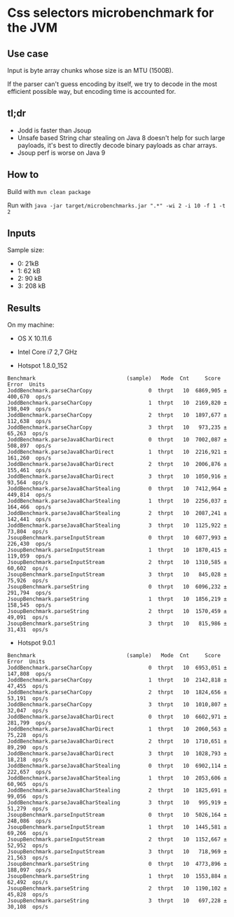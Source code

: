 # Css selectors microbenchmark for the JVM

## Use case

Input is byte array chunks whose size is an MTU (1500B).

If the parser can't guess encoding by itself, we try to decode in the most efficient possible way, but encoding time is accounted for.

## tl;dr

* Jodd is faster than Jsoup
* Unsafe based String char stealing on Java 8 doesn't help for such large payloads, it's best to directly decode binary payloads as char arrays.
* Jsoup perf is worse on Java 9

## How to

Build with `mvn clean package`

Run with `java -jar target/microbenchmarks.jar ".*" -wi 2 -i 10 -f 1 -t 2`

## Inputs

Sample size:

* 0: 21kB
* 1: 62 kB
* 2: 90 kB
* 3: 208 kB

## Results

On my machine:

* OS X 10.11.6
* Intel Core i7 2,7 GHz

* Hotspot 1.8.0_152

```
Benchmark                             (sample)   Mode  Cnt     Score     Error  Units
JoddBenchmark.parseCharCopy                  0  thrpt   10  6869,905 ± 400,670  ops/s
JoddBenchmark.parseCharCopy                  1  thrpt   10  2169,820 ± 198,049  ops/s
JoddBenchmark.parseCharCopy                  2  thrpt   10  1897,677 ± 112,638  ops/s
JoddBenchmark.parseCharCopy                  3  thrpt   10   973,235 ±  65,263  ops/s
JoddBenchmark.parseJava8CharDirect           0  thrpt   10  7002,087 ± 508,897  ops/s
JoddBenchmark.parseJava8CharDirect           1  thrpt   10  2216,921 ± 161,260  ops/s
JoddBenchmark.parseJava8CharDirect           2  thrpt   10  2006,876 ± 155,461  ops/s
JoddBenchmark.parseJava8CharDirect           3  thrpt   10  1050,916 ±  93,564  ops/s
JoddBenchmark.parseJava8CharStealing         0  thrpt   10  7412,964 ± 449,814  ops/s
JoddBenchmark.parseJava8CharStealing         1  thrpt   10  2256,037 ± 164,466  ops/s
JoddBenchmark.parseJava8CharStealing         2  thrpt   10  2087,241 ± 142,441  ops/s
JoddBenchmark.parseJava8CharStealing         3  thrpt   10  1125,922 ±  73,804  ops/s
JsoupBenchmark.parseInputStream              0  thrpt   10  6077,993 ± 226,430  ops/s
JsoupBenchmark.parseInputStream              1  thrpt   10  1870,415 ± 119,059  ops/s
JsoupBenchmark.parseInputStream              2  thrpt   10  1310,585 ±  60,602  ops/s
JsoupBenchmark.parseInputStream              3  thrpt   10   845,028 ±  75,926  ops/s
JsoupBenchmark.parseString                   0  thrpt   10  6096,232 ± 291,794  ops/s
JsoupBenchmark.parseString                   1  thrpt   10  1856,219 ± 158,545  ops/s
JsoupBenchmark.parseString                   2  thrpt   10  1570,459 ±  49,091  ops/s
JsoupBenchmark.parseString                   3  thrpt   10   815,986 ±  31,431  ops/s
```

* Hotspot 9.0.1

```
Benchmark                             (sample)   Mode  Cnt     Score     Error  Units
JoddBenchmark.parseCharCopy                  0  thrpt   10  6953,051 ± 147,808  ops/s
JoddBenchmark.parseCharCopy                  1  thrpt   10  2142,818 ±  47,455  ops/s
JoddBenchmark.parseCharCopy                  2  thrpt   10  1824,656 ±  53,191  ops/s
JoddBenchmark.parseCharCopy                  3  thrpt   10  1010,807 ±  32,047  ops/s
JoddBenchmark.parseJava8CharDirect           0  thrpt   10  6602,971 ± 281,799  ops/s
JoddBenchmark.parseJava8CharDirect           1  thrpt   10  2060,563 ±  75,228  ops/s
JoddBenchmark.parseJava8CharDirect           2  thrpt   10  1710,651 ±  89,290  ops/s
JoddBenchmark.parseJava8CharDirect           3  thrpt   10  1028,793 ±  18,218  ops/s
JoddBenchmark.parseJava8CharStealing         0  thrpt   10  6902,114 ± 222,657  ops/s
JoddBenchmark.parseJava8CharStealing         1  thrpt   10  2053,606 ±  60,965  ops/s
JoddBenchmark.parseJava8CharStealing         2  thrpt   10  1825,691 ±  99,056  ops/s
JoddBenchmark.parseJava8CharStealing         3  thrpt   10   995,919 ±  51,279  ops/s
JsoupBenchmark.parseInputStream              0  thrpt   10  5026,164 ± 248,086  ops/s
JsoupBenchmark.parseInputStream              1  thrpt   10  1445,581 ±  69,266  ops/s
JsoupBenchmark.parseInputStream              2  thrpt   10  1152,667 ±  52,952  ops/s
JsoupBenchmark.parseInputStream              3  thrpt   10   718,969 ±  21,563  ops/s
JsoupBenchmark.parseString                   0  thrpt   10  4773,896 ± 188,097  ops/s
JsoupBenchmark.parseString                   1  thrpt   10  1553,884 ±  62,492  ops/s
JsoupBenchmark.parseString                   2  thrpt   10  1190,102 ±  45,828  ops/s
JsoupBenchmark.parseString                   3  thrpt   10   697,228 ±  30,108  ops/s
```
